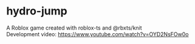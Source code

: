 # hydro-jump
A Roblox game created with roblox-ts and @rbxts/knit\
Development video: https://www.youtube.com/watch?v=OYD2NsFOw0o
